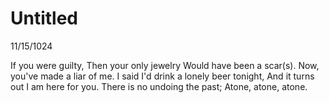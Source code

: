 Untitled
========

11/15/1024

If you were guilty,
Then your only jewelry
Would have been a scar(s).
Now, you've made a liar of me.
I said I'd drink a lonely beer tonight,
And it turns out I am here for you.
There is no undoing the past;
Atone, atone, atone.
